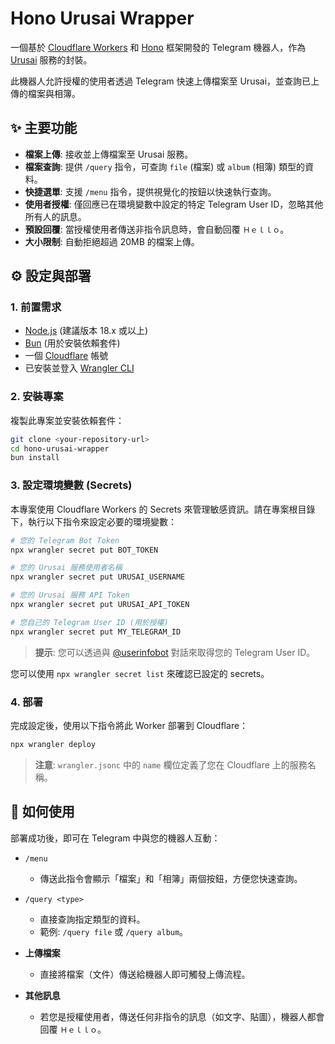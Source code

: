 # Hono Urusai Wrapper

一個基於 [Cloudflare Workers](https://workers.cloudflare.com/) 和 [Hono](https://hono.dev/) 框架開發的 Telegram 機器人，作為 [Urusai](https://urusai.cc/) 服務的封裝。

此機器人允許授權的使用者透過 Telegram 快速上傳檔案至 Urusai，並查詢已上傳的檔案與相簿。

## ✨ 主要功能

*   **檔案上傳**: 接收並上傳檔案至 Urusai 服務。
*   **檔案查詢**: 提供 `/query` 指令，可查詢 `file` (檔案) 或 `album` (相簿) 類型的資料。
*   **快捷選單**: 支援 `/menu` 指令，提供視覺化的按鈕以快速執行查詢。
*   **使用者授權**: 僅回應已在環境變數中設定的特定 Telegram User ID，忽略其他所有人的訊息。
*   **預設回覆**: 當授權使用者傳送非指令訊息時，會自動回覆 `Ｈｅｌｌｏ`。
*   **大小限制**: 自動拒絕超過 20MB 的檔案上傳。

## ⚙️ 設定與部署

### 1. 前置需求

*   [Node.js](https://nodejs.org/) (建議版本 18.x 或以上)
*   [Bun](https://bun.sh/) (用於安裝依賴套件)
*   一個 [Cloudflare](https://www.cloudflare.com/) 帳號
*   已安裝並登入 [Wrangler CLI](https://developers.cloudflare.com/workers/wrangler/install-and-update/)

### 2. 安裝專案

複製此專案並安裝依賴套件：

```bash
git clone <your-repository-url>
cd hono-urusai-wrapper
bun install
```

### 3. 設定環境變數 (Secrets)

本專案使用 Cloudflare Workers 的 Secrets 來管理敏感資訊。請在專案根目錄下，執行以下指令來設定必要的環境變數：

```bash
# 您的 Telegram Bot Token
npx wrangler secret put BOT_TOKEN

# 您的 Urusai 服務使用者名稱
npx wrangler secret put URUSAI_USERNAME

# 您的 Urusai 服務 API Token
npx wrangler secret put URUSAI_API_TOKEN

# 您自己的 Telegram User ID (用於授權)
npx wrangler secret put MY_TELEGRAM_ID
```
> **提示**: 您可以透過與 [@userinfobot](https://t.me/userinfobot) 對話來取得您的 Telegram User ID。

您可以使用 `npx wrangler secret list` 來確認已設定的 secrets。

### 4. 部署

完成設定後，使用以下指令將此 Worker 部署到 Cloudflare：

```bash
npx wrangler deploy
```
> **注意**: `wrangler.jsonc` 中的 `name` 欄位定義了您在 Cloudflare 上的服務名稱。

## 🤖 如何使用

部署成功後，即可在 Telegram 中與您的機器人互動：

*   `/menu`
    *   傳送此指令會顯示「檔案」和「相簿」兩個按鈕，方便您快速查詢。

*   `/query <type>`
    *   直接查詢指定類型的資料。
    *   範例: `/query file` 或 `/query album`。

*   **上傳檔案**
    *   直接將檔案（文件）傳送給機器人即可觸發上傳流程。

*   **其他訊息**
    *   若您是授權使用者，傳送任何非指令的訊息（如文字、貼圖），機器人都會回覆 `Ｈｅｌｌｏ`。